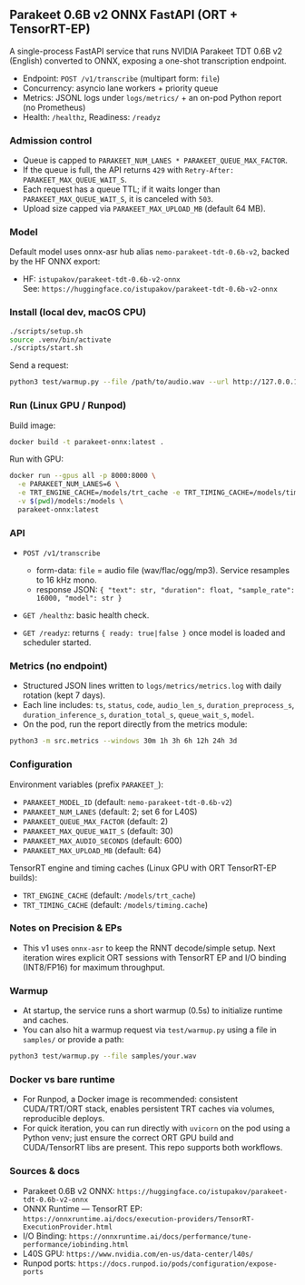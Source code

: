 ## Parakeet 0.6B v2 ONNX FastAPI (ORT + TensorRT-EP)

A single-process FastAPI service that runs NVIDIA Parakeet TDT 0.6B v2 (English) converted to ONNX, exposing a one-shot transcription endpoint.

- Endpoint: `POST /v1/transcribe` (multipart form: `file`)
- Concurrency: asyncio lane workers + priority queue
- Metrics: JSONL logs under `logs/metrics/` + an on-pod Python report (no Prometheus)
- Health: `/healthz`, Readiness: `/readyz`

### Admission control

- Queue is capped to `PARAKEET_NUM_LANES * PARAKEET_QUEUE_MAX_FACTOR`.
- If the queue is full, the API returns `429` with `Retry-After: PARAKEET_MAX_QUEUE_WAIT_S`.
- Each request has a queue TTL; if it waits longer than `PARAKEET_MAX_QUEUE_WAIT_S`, it is canceled with `503`.
- Upload size capped via `PARAKEET_MAX_UPLOAD_MB` (default 64 MB).

### Model

Default model uses onnx-asr hub alias `nemo-parakeet-tdt-0.6b-v2`, backed by the HF ONNX export:

- HF: `istupakov/parakeet-tdt-0.6b-v2-onnx`  
  See: `https://huggingface.co/istupakov/parakeet-tdt-0.6b-v2-onnx`

### Install (local dev, macOS CPU)

```bash
./scripts/setup.sh
source .venv/bin/activate
./scripts/start.sh
```

Send a request:

```bash
python3 test/warmup.py --file /path/to/audio.wav --url http://127.0.0.1:8000
```

### Run (Linux GPU / Runpod)

Build image:

```bash
docker build -t parakeet-onnx:latest .
```

Run with GPU:

```bash
docker run --gpus all -p 8000:8000 \
  -e PARAKEET_NUM_LANES=6 \
  -e TRT_ENGINE_CACHE=/models/trt_cache -e TRT_TIMING_CACHE=/models/timing.cache \
  -v $(pwd)/models:/models \
  parakeet-onnx:latest
```

### API

- `POST /v1/transcribe`
  - form-data: `file` = audio file (wav/flac/ogg/mp3). Service resamples to 16 kHz mono.
  - response JSON: `{ "text": str, "duration": float, "sample_rate": 16000, "model": str }`

- `GET /healthz`: basic health check.
- `GET /readyz`: returns `{ ready: true|false }` once model is loaded and scheduler started.

### Metrics (no endpoint)

- Structured JSON lines written to `logs/metrics/metrics.log` with daily rotation (kept 7 days).
- Each line includes: `ts`, `status`, `code`, `audio_len_s`, `duration_preprocess_s`, `duration_inference_s`, `duration_total_s`, `queue_wait_s`, `model`.
- On the pod, run the report directly from the metrics module:

```bash
python3 -m src.metrics --windows 30m 1h 3h 6h 12h 24h 3d
```

### Configuration

Environment variables (prefix `PARAKEET_`):

- `PARAKEET_MODEL_ID` (default: `nemo-parakeet-tdt-0.6b-v2`)
- `PARAKEET_NUM_LANES` (default: 2; set 6 for L40S)
- `PARAKEET_QUEUE_MAX_FACTOR` (default: 2)
- `PARAKEET_MAX_QUEUE_WAIT_S` (default: 30)
- `PARAKEET_MAX_AUDIO_SECONDS` (default: 600)
- `PARAKEET_MAX_UPLOAD_MB` (default: 64)

TensorRT engine and timing caches (Linux GPU with ORT TensorRT-EP builds):

- `TRT_ENGINE_CACHE` (default: `/models/trt_cache`)
- `TRT_TIMING_CACHE` (default: `/models/timing.cache`)

### Notes on Precision & EPs

- This v1 uses `onnx-asr` to keep the RNNT decode/simple setup. Next iteration wires explicit ORT sessions with TensorRT EP and I/O binding (INT8/FP16) for maximum throughput.

### Warmup

- At startup, the service runs a short warmup (0.5s) to initialize runtime and caches.
- You can also hit a warmup request via `test/warmup.py` using a file in `samples/` or provide a path:

```bash
python3 test/warmup.py --file samples/your.wav
```

### Docker vs bare runtime

- For Runpod, a Docker image is recommended: consistent CUDA/TRT/ORT stack, enables persistent TRT caches via volumes, reproducible deploys.
- For quick iteration, you can run directly with `uvicorn` on the pod using a Python venv; just ensure the correct ORT GPU build and CUDA/TensorRT libs are present. This repo supports both workflows.

### Sources & docs

- Parakeet 0.6B v2 ONNX: `https://huggingface.co/istupakov/parakeet-tdt-0.6b-v2-onnx`
- ONNX Runtime — TensorRT EP: `https://onnxruntime.ai/docs/execution-providers/TensorRT-ExecutionProvider.html`
- I/O Binding: `https://onnxruntime.ai/docs/performance/tune-performance/iobinding.html`
- L40S GPU: `https://www.nvidia.com/en-us/data-center/l40s/`
- Runpod ports: `https://docs.runpod.io/pods/configuration/expose-ports`
